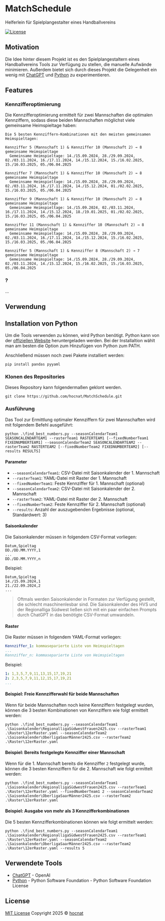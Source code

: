 # MatchSchedule

Helferlein für Spielplangestalter eines Handballvereins

[![License](https://img.shields.io/github/license/hocnat/MatchSchedule)](https://github.com/hocnat/MatchSchedule/blob/main/LICENSE)

## Motivation

Die Idee hinter diesem Projekt ist es den Spielplangestaltern eines Handballvereins Tools zur Verfügung zu stellen, die manuelle Aufwände minimieren.
Außerdem bietet sich durch dieses Projekt die Gelegenheit ein wenig mit [ChatGPT](https://chatgpt.com/) und [Python](https://www.python.org/) zu experimentieren.

## Features

### Kennzifferoptimierung

Die Kennzifferoptimierung ermittelt für zwei Mannschaften die optimalen Kennziffern, sodass diese beiden Mannschaften möglichst viele gemeinsame Heimspieltage haben:

```shell
Die 5 besten Kennziffern-Kombinationen mit den meisten gemeinsamen Heimspieltagen:

Kennziffer 5 (Mannschaft 1) & Kennziffer 10 (Mannschaft 2) → 8 gemeinsame Heimspieltage
  Gemeinsame Heimspieltage: 14./15.09.2024, 28./29.09.2024, 02./03.11.2024, 16./17.11.2024, 14./15.12.2024, 15./16.02.2025, 15./16.03.2025, 05./06.04.2025

Kennziffer 7 (Mannschaft 1) & Kennziffer 10 (Mannschaft 2) → 8 gemeinsame Heimspieltage
  Gemeinsame Heimspieltage: 14./15.09.2024, 28./29.09.2024, 02./03.11.2024, 16./17.11.2024, 14./15.12.2024, 01./02.02.2025, 15./16.03.2025, 05./06.04.2025

Kennziffer 9 (Mannschaft 1) & Kennziffer 10 (Mannschaft 2) → 8 gemeinsame Heimspieltage
  Gemeinsame Heimspieltage: 14./15.09.2024, 02./03.11.2024, 16./17.11.2024, 14./15.12.2024, 18./19.01.2025, 01./02.02.2025, 15./16.03.2025, 05./06.04.2025

Kennziffer 11 (Mannschaft 1) & Kennziffer 10 (Mannschaft 2) → 8 gemeinsame Heimspieltage
  Gemeinsame Heimspieltage: 14./15.09.2024, 28./29.09.2024, 02./03.11.2024, 16./17.11.2024, 14./15.12.2024, 15./16.02.2025, 15./16.03.2025, 05./06.04.2025

Kennziffer 5 (Mannschaft 1) & Kennziffer 8 (Mannschaft 2) → 7 gemeinsame Heimspieltage
  Gemeinsame Heimspieltage: 14./15.09.2024, 28./29.09.2024, 02./03.11.2024, 14./15.12.2024, 15./16.02.2025, 15./16.03.2025, 05./06.04.2025
```

### ?

...

## Verwendung

## Installation von Python

Um die Tools verwenden zu können, wird Python benötigt.
Python kann von der [offiziellen Website](https://www.python.org/downloads/) heruntergeladen werden.
Bei der Installaltion wählt man am besten die Option zum Hinzufügen von Python zum PATH.

Anschließend müssen noch zwei Pakete installiert werden:

```shell
pip install pandas pyyaml
```

### Klonen des Repositories

Dieses Repository kann folgendermaßen geklont werden.

```shell
git clone https://github.com/hocnat/MatchSchedule.git
```

### Ausführung

Das Tool zur Ermittlung optimaler Kennziffern für zwei Mannschaften wird mit folgendem Befehl ausgeführt:

```shell
python .\find_best_numbers.py --seasonCalendarTeam1 SEASONCALENDARTEAM1 --rasterTeam1 RASTERTEAM1 [--fixedNumberTeam1 FIXEDNUMBERTEAM1] --seasonCalendarTeam2 SEASONCALENDARTEAM2 --rasterTeam2 RASTERTEAM2 [--fixedNumberTeam2 FIXEDNUMBERTEAM2] [--results RESULTS]
```

#### Parameter

* `--seasonCalendarTeam1`: CSV-Datei mit Saisonkalender der 1. Mannschaft
* `--rasterTeam1`: YAML-Datei mit Raster der 1. Mannschaft
* `--fixedNumberTeam1`: Feste Kennziffer für 1. Mannschaft (optional)
* `--seasonCalendarTeam2`: CSV-Datei mit Saisonkalender der 2. Mannschaft
* `--rasterTeam2`: YAML-Datei mit Raster der 2. Mannschaft
* `--fixedNumberTeam2`: Feste Kennziffer für 2. Mannschaft (optional)
* `--results`: Anzahl der auszugebenden Ergebnisse (optional, Standardwert: 3)

#### Saisonkalender

Die Saisonkalender müssen in folgendem CSV-Format vorliegen:

```csv
Datum,Spieltag
DD./DD.MM.YYYY,1
...
DD./DD.MM.YYYY,n
```

Beispiel:

```csv
Datum,Spieltag
14./15.09.2024,1
21./22.09.2024,2
...
```

> Oftmals werden Saisonkalender in Formaten zur Verfügung gestellt, die schlecht maschinenlesbar sind. Die Saisonkalender des HVS und der Regionalliga Südwest ließen sich mit ein paar einfachen Prompts durch ChatGPT in das benötigte CSV-Format umwandeln.

#### Raster

Die Raster müssen in folgendem YAML-Format vorliegen:

```yml
Kennziffer_1: kommaseparierte Liste von Heimspieltagen
...
Kennziffer_n: kommaseparierte Liste von Heimspieltagen
```

Beispiel:

```yml
1: 1,3,5,7,9,11,13,15,17,19,21
2: 2,3,5,7,9,11,12,15,17,19,21
...
```

#### Beispiel: Freie Kennzifferwahl für beide Mannschaften

Wenn für beide Mannschaften noch keine Kennziffern festgelegt wurden, können die 3 besten Kombinationen von Kennziffern wie folgt ermittelt werden:

```shell
python .\find_best_numbers.py --seasonCalendarTeam1 .\Saisonkalender\RegionalligaSüdwestFrauen2425.csv --rasterTeam1 .\Raster\12erRaster.yaml --seasonCalendarTeam2 .\Saisonkalender\OberligaSaarMänner2425.csv --rasterTeam2 .\Raster\12erRaster.yaml
```

#### Beispiel: Bereits festgelegte Kennziffer einer Mannschaft

Wenn für die 1. Mannschaft bereits die Kennziffer `2` festgelegt wurde, können die 3 besten Kennziffern für die 2. Mannschaft wie folgt ermittelt werden:

```shell
python .\find_best_numbers.py --seasonCalendarTeam1 .\Saisonkalender\RegionalligaSüdwestFrauen2425.csv --rasterTeam1 .\Raster\12erRaster.yaml --fixedNumberTeam1 2 --seasonCalendarTeam2 .\Saisonkalender\OberligaSaarMänner2425.csv --rasterTeam2 .\Raster\12erRaster.yaml
```

#### Beispiel: Ausgabe von mehr als 3 Kennzifferkombinationen

Die 5 besten Kennzifferkombinationen können wie folgt ermittelt werden:

```shell
python .\find_best_numbers.py --seasonCalendarTeam1 .\Saisonkalender\RegionalligaSüdwestFrauen2425.csv --rasterTeam1 .\Raster\12erRaster.yaml --seasonCalendarTeam2 .\Saisonkalender\OberligaSaarMänner2425.csv --rasterTeam2 .\Raster\12erRaster.yaml --results 5
```

## Verwendete Tools

* [ChatGPT](https://chatgpt.com/) - OpenAI
* [Python](https://www.python.org/) - Python Software Foundation - Python Software Foundation License

## License

[MIT License](https://github.com/hocnat/MatchSchedule/blob/main/LICENSE) Copyright 2025 © [hocnat](https://github.com/hocnat)